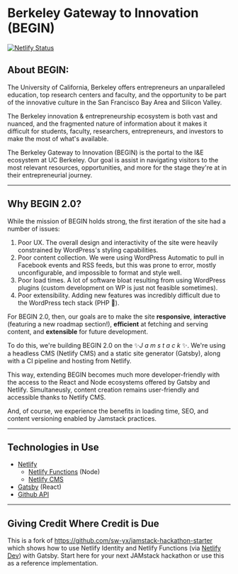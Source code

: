 # **Be**rkeley **G**ateway to **In**novation (**BEGIN**)

[![Netlify Status](https://api.netlify.com/api/v1/badges/fd23ba04-2e53-4410-bb9d-0e8fc3391a27/deploy-status)](https://app.netlify.com/sites/confident-shaw-66a094/deploys)


## About BEGIN:
The University of California, Berkeley offers entrepreneurs an unparalleled education, top research centers and faculty, and the opportunity to be part of the innovative culture in the San Francisco Bay Area and Silicon Valley.

The Berkeley innovation & entrepreneurship ecosystem is both vast and nuanced, and the fragmented nature of information about it makes it difficult for students, faculty, researchers, entrepreneurs, and investors to make the most of what's available.

The Berkeley Gateway to Innovation (BEGIN) is the portal to the I&E ecosystem at UC Berkeley. Our goal is assist in navigating visitors to the most relevant resources, opportunities, and more for the stage they're at in their entrepreneurial journey.

---

## Why BEGIN 2.0?
While the mission of BEGIN holds strong, the first iteration of the site had a number of issues:
1. Poor UX. The overall design and interactivity of the site were heavily constrained by WordPress's styling capabilities.
2. Poor content collection. We were using WordPress Automatic to pull in Facebook events and RSS feeds, but this was prone to error, mostly unconfigurable, and impossible to format and style well.
3. Poor load times. A lot of software bloat resulting from using WordPress plugins (custom development on WP is just not feasible sometimes).
3. Poor extensibility. Adding new features was incredibly difficult due to the WordPress tech stack (PHP 🤮).

For BEGIN 2.0, then, our goals are to make the site **responsive**, **interactive** (featuring a new roadmap section!), **efficient** at fetching and serving content, and **extensible** for future development.

To do this, we're building BEGIN 2.0 on the ✨*J a m s t a c k* ✨. We're using a headless CMS (Netlify CMS) and a static site generator (Gatsby), along with a CI pipeline and hosting from Netlify.

This way, extending BEGIN becomes much more developer-friendly with the access to the React and Node ecosystems offered by Gatsby and Netlify. Simultaneusly, content creation remains user-friendly and accessible thanks to Netlify CMS.

And, of course, we experience the benefits in loading time, SEO, and content versioning enabled by Jamstack practices.

---

## Technologies in Use
* [Netlify](https://github.com/netlify/cli)
  * [Netlify Functions](https://github.com/netlify/functions) (Node)
  * [Netlify CMS](https://github.com/netlify/netlify-cms)
* [Gatsby](https://github.com/gatsbyjs/gatsby) (React)
* [Github API](https://github.com/github-tools/github)

---

## Giving Credit Where Credit is Due

This is a fork of https://github.com/sw-yx/jamstack-hackathon-starter which shows how to use Netlify Identity and Netlify Functions (via [Netlify Dev](https://www.netlify.com/products/dev/)) with Gatsby. Start here for your next JAMstack hackathon or use this as a reference implementation.
